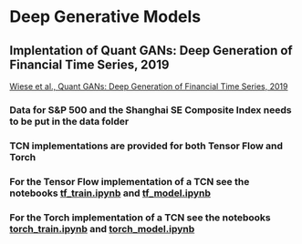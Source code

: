 # Deep Generative Models

## Implentation of Quant GANs: Deep Generation of Financial Time Series, 2019


[Wiese et al., Quant GANs: Deep Generation of Financial Time Series, 2019](https://arxiv.org/abs/1907.06673)


### Data for S&P 500 and the Shanghai SE Composite Index needs to be put in the data folder

### TCN implementations are provided for both Tensor Flow and Torch

### For the Tensor Flow implementation of a TCN see the notebooks [tf_train.ipynb](./tf_train.ipynb) and [tf_model.ipynb](./tf_model.ipynb)

### For the Torch implementation of a TCN see the notebooks [torch_train.ipynb](./torch_train.ipynb) and [torch_model.ipynb](./torch_model.ipynb)
